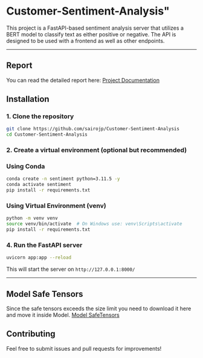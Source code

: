 # Customer-Sentiment-Analysis" 

This project is a FastAPI-based sentiment analysis server that utilizes a  BERT model to classify text as either positive or negative. The API is designed to be used with a frontend as well as other endpoints.

---
## Report

You can read the detailed report here:
[Project Documentation](Customer_Sentiment_Report.pdf)


## Installation

### 1. Clone the repository

```sh
git clone https://github.com/sairojp/Customer-Sentiment-Analysis
cd Customer-Sentiment-Analysis
```

### 2. Create a virtual environment (optional but recommended)

### Using Conda
```sh
conda create -n sentiment python=3.11.5 -y
conda activate sentiment
pip install -r requirements.txt
```

### Using Virtual Environment (venv)
```sh
python -m venv venv
source venv/bin/activate  # On Windows use: venv\Scripts\activate
pip install -r requirements.txt
```




### 4. Run the FastAPI server

```sh
uvicorn app:app --reload
```

This will start the server on `http://127.0.0.1:8000/`

---


## Model Safe Tensors
Since the safe tensors exceeds the size limit you need to download it here and move it inside Model.
[Model SafeTensors](https://drive.google.com/file/d/16PulXP7jeuMx6ly6Vj9ZLtLa5b523CIC/view?usp=sharing)
## Contributing
Feel free to submit issues and pull requests for improvements!

